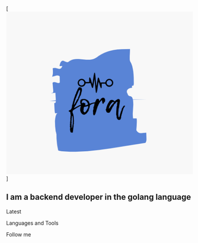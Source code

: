  [![Header](https://github.com/farit82/farit82/blob/main/assest/icon.png)]
 
## I am a backend developer in the golang language ##
 
Latest
 
 Languages and Tools
 
 Follow me